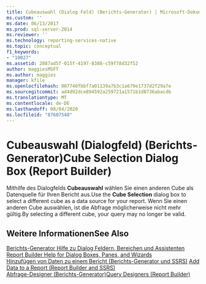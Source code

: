 ```yaml
---
title: Cubeauswahl (Dialog Feld) (Berichts-Generator) | Microsoft-Dokumentation
ms.custom: ''
ms.date: 06/13/2017
ms.prod: sql-server-2014
ms.reviewer: ''
ms.technology: reporting-services-native
ms.topic: conceptual
f1_keywords:
- "10027"
ms.assetid: 2887ad5f-015f-4197-8388-c59f78d32f52
author: maggiesMSFT
ms.author: maggies
manager: kfile
ms.openlocfilehash: 007740fbbf7a01139a7b3c1a679e1737d2f29a7e
ms.sourcegitcommit: ad4d92dce894592a259721a1571b1d8736abacdb
ms.translationtype: MT
ms.contentlocale: de-DE
ms.lasthandoff: 08/04/2020
ms.locfileid: "87607548"
---
```

# <a name="cube-selection-dialog-box-report-builder"></a><span data-ttu-id="db510-102">Cubeauswahl (Dialogfeld) (Berichts-Generator)</span><span class="sxs-lookup"><span data-stu-id="db510-102">Cube Selection Dialog Box (Report Builder)</span></span>
  <span data-ttu-id="db510-103">Mithilfe des Dialogfelds **Cubeauswahl** wählen Sie einen anderen Cube als Datenquelle für Ihren Bericht aus.</span><span class="sxs-lookup"><span data-stu-id="db510-103">Use the **Cube Selection** dialog box to select a different cube as a data source for your report.</span></span> <span data-ttu-id="db510-104">Wenn Sie einen anderen Cube auswählen, ist die Abfrage möglicherweise nicht mehr gültig.</span><span class="sxs-lookup"><span data-stu-id="db510-104">By selecting a different cube, your query may no longer be valid.</span></span>  
  
## <a name="see-also"></a><span data-ttu-id="db510-105">Weitere Informationen</span><span class="sxs-lookup"><span data-stu-id="db510-105">See Also</span></span>  
 <span data-ttu-id="db510-106">[Berichts-Generator Hilfe zu Dialog Feldern, Bereichen und Assistenten](../../2014/reporting-services/report-builder-help-for-dialog-boxes-panes-and-wizards.md) </span><span class="sxs-lookup"><span data-stu-id="db510-106">[Report Builder Help for Dialog Boxes, Panes, and Wizards](../../2014/reporting-services/report-builder-help-for-dialog-boxes-panes-and-wizards.md) </span></span>  
 <span data-ttu-id="db510-107">[Hinzufügen von Daten zu einem Bericht &#40;Berichts-Generator und SSRS&#41;](report-data/report-datasets-ssrs.md) </span><span class="sxs-lookup"><span data-stu-id="db510-107">[Add Data to a Report &#40;Report Builder and SSRS&#41;](report-data/report-datasets-ssrs.md) </span></span>  
 [<span data-ttu-id="db510-108">Abfrage-Designer &#40;Berichts-Generator&#41;</span><span class="sxs-lookup"><span data-stu-id="db510-108">Query Designers &#40;Report Builder&#41;</span></span>](../../2014/reporting-services/query-designers-report-builder.md)  
  
  

